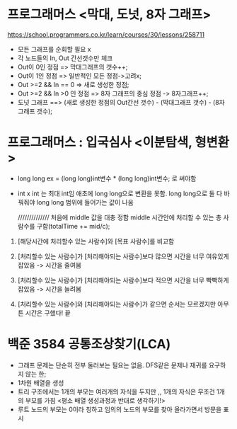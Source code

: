 # 프로그래머스 <막대, 도넛, 8자 그래프>
https://school.programmers.co.kr/learn/courses/30/lessons/258711
 - 모든 그래프를 순회할 필요 x
 - 각 노드들의 In, Out 간선갯수만 체크
 - Out이 0인 정점 => 막대그래프의 갯수++;
 - Out이 1인 정점 => 일반적인 모든 정점->고려x;
 - Out >=2 && In == 0 => 새로 생성한 정점;
 - Out >=2 && In >0 인 정점 => 8자 그래프의 중심 정점 -> 8자그래프++;
 - 도넛 그래프 ==> (새로 생성한 정점의 Out간선 갯수) - (막대그래프 갯수) - (8자그래프 갯수);


# 프로그래머스 : 입국심사 <이분탐색, 형변환>
- long long ex = (long long)int변수 * (long long)int변수; 로 써야함
- int x int 는 최대 int임 애초에 long long으로 변환을 못함. long long으로 둘 다 바꿔줘야 long long 범위에 들어가는 값이 나옴

  //////////////
  처음에 middle 값을 대충 정함
  middle 시간안에 처리할 수 있는 총 사람수를 구함(totalTime += mid/c);
  
 1. [해당시간에 처리할수 있는 사람수]와 [목표 사람수]를 비교함
 
 2. [처리할수 있는 사람수]가 [처리해야되는 사람수]보다 많으면 시간을 너무 여유있게 잡았음 -> 시간을 줄여봄

 3. [처리할수 있는 사람수]가 [처리해야되는 사람수]보다 적으면 시간을 너무 빡빡하게 잡았음 -> 시간을 늘려봄
   
 4. [처리할수 있는 사람수]와 [처리해야되는 사람수]가 같으면
      순서는 모르겠지만 아무튼 시간은 구했다! 끝



# 백준 3584 공통조상찾기(LCA)
- 그래프 문제는 단순히 전부 둘러보는 필요는 없음. DFS같은 문제나 재귀를 요구하지 않는 한;
- 1차원 배열을 생성
- 트리 구조에서는 1개의 부모는 여러개의 자식을 두지만 ,, 1개의 자식은 무조건 1개의 부모를 가짐
 <평소 배열 생성과정과 반대로 생각하기!>
- 루트 노드의 부모는 0이라 칭하고 임의의 노드의 부모를 찾아 올라가면서 방문을 표시

 
